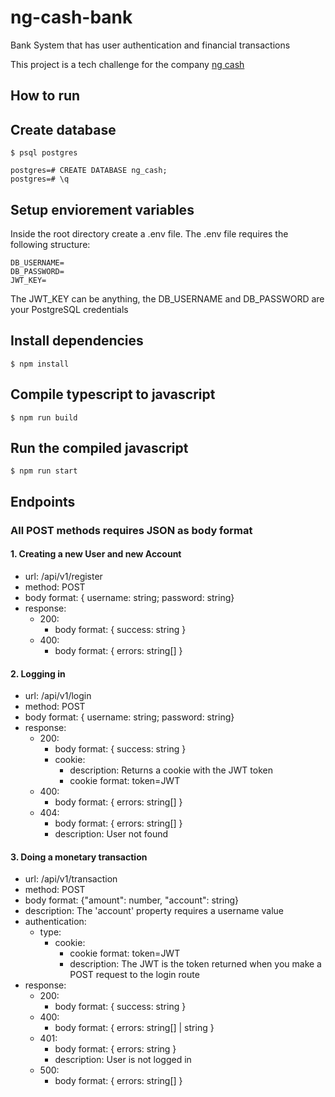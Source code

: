 # ng-cash-bank
Bank System that has user authentication and financial transactions

This project is a tech challenge for the company [ng cash](https://ng.cash/)

## How to run

## Create database
```
$ psql postgres

postgres=# CREATE DATABASE ng_cash;
postgres=# \q
```

## Setup enviorement variables
Inside the root directory create a .env file. The .env file requires the following structure:
```
DB_USERNAME=
DB_PASSWORD=
JWT_KEY=
```
The JWT_KEY can be anything, the DB_USERNAME and DB_PASSWORD are your PostgreSQL credentials

## Install dependencies
```
$ npm install
```

## Compile typescript to javascript
```
$ npm run build
```

## Run the compiled javascript
```
$ npm run start
```

## Endpoints
### All POST methods requires JSON as body format

#### 1. Creating a new User and new Account
  - url: /api/v1/register
  - method: POST
  - body format: { username: string; password: string}
  - response:
    - 200:
      - body format: { success: string }
    - 400:
      - body format: { errors: string[] }
#### 2. Logging in
  - url: /api/v1/login
  - method: POST
  - body format: { username: string; password: string}
  - response:
    - 200:
      - body format: { success: string }
      - cookie:
        - description: Returns a cookie with the JWT token
        - cookie format: token=JWT
    - 400:
      - body format: { errors: string[] }
    - 404:
      - body format: { errors: string[] }
      - description: User not found
#### 3. Doing a monetary transaction
  - url: /api/v1/transaction
  - method: POST
  - body format: {"amount": number, "account": string}
  - description: The 'account' property requires a username value
  - authentication:
    - type:
      - cookie:
        - cookie format: token=JWT
        - description: The JWT is the token returned when you make a POST request to the login route
  - response:
    - 200:
      - body format: { success: string }
    - 400:
      - body format: { errors: string[] | string }
    - 401:
      - body format: { errors: string }
      - description: User is not logged in
    - 500:
      - body format: { errors: string[] }
